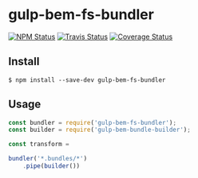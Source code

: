 gulp-bem-fs-bundler
===================

[![NPM Status][npm-img]][npm]
[![Travis Status][test-img]][travis]
[![Coverage Status][coverage-img]][coveralls]

[npm]:          https://www.npmjs.org/package/gulp-bem-fs-bundler
[npm-img]:      https://img.shields.io/npm/v/gulp-bem-fs-bundler.svg

[travis]:       https://travis-ci.org/gulp-bem/gulp-bem-fs-bundler
[test-img]:     https://img.shields.io/travis/gulp-bem/gulp-bem-fs-bundler.svg

[coveralls]:    https://coveralls.io/r/gulp-bem/gulp-bem-fs-bundler
[coverage-img]: https://img.shields.io/coveralls/gulp-bem/gulp-bem-fs-bundler.svg

Install
-------

```
$ npm install --save-dev gulp-bem-fs-bundler
```

Usage
-----

```js
const bundler = require('gulp-bem-fs-bundler');
const builder = require('gulp-bem-bundle-builder');

const transform =

bundler('*.bundles/*')
    .pipe(builder())
```
